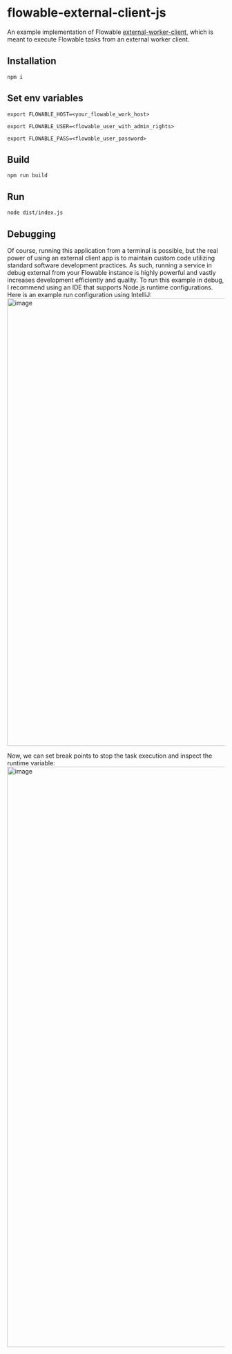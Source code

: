 # flowable-external-client-js
An example implementation of Flowable [external-worker-client](https://www.npmjs.com/package/@flowable-oss/external-worker-client), which is meant to execute Flowable tasks from an external worker client.

## Installation 
`npm i`

## Set env variables
`export FLOWABLE_HOST=<your_flowable_work_host>`

`export FLOWABLE_USER=<flowable_user_with_admin_rights>`

`export FLOWABLE_PASS=<flowable_user_password>`

## Build

`npm run build`

## Run
`node dist/index.js`

## Debugging
Of course, running this application from a terminal is possible, but the real power of using an external client app is to maintain custom code utilizing standard software development practices. As such, running a service in debug external from your Flowable instance is highly powerful and vastly increases development efficiently and quality. To run this example in debug, I recommend using an IDE that supports Node.js runtime configurations. Here is an example run configuration using IntelliJ:
<img width="1034" alt="image" src="https://github.com/abretz-mimacom/flowable-external-client-js/assets/133235099/775d00ba-2945-48e3-a7f0-8a8e6cad463d">

Now, we can set break points to stop the task execution and inspect the runtime variable:
<img width="1341" alt="image" src="https://github.com/abretz-mimacom/flowable-external-client-js/assets/133235099/4c5b41e5-397c-4a51-a447-ce505112367d">

